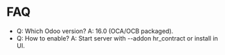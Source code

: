 # FAQ

- Q: Which Odoo version? A: 16.0 (OCA/OCB packaged).
- Q: How to enable? A: Start server with --addon hr_contract or install in UI.
